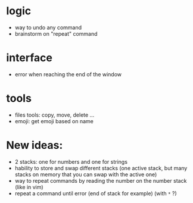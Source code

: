 # logic
 - way to undo any command
 - brainstorm on "repeat" command

# interface
 - error when reaching the end of the window

# tools
 - files tools: copy, move, delete ...
 - emoji: get emoji based on name


# New ideas:
 - 2 stacks: one for numbers and one for strings
 - hability to store and swap different stacks (one active stack, but many stacks on memory that you can swap with the active one)
 - way to repeat commands by reading the number on the number stack (like in vim)
 - repeat a command until error (end of stack for example) (with `*` ?)



